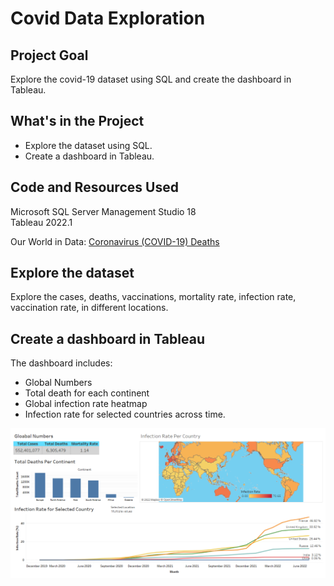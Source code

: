# Covid Data Exploration

## Project Goal
Explore the covid-19 dataset using SQL and create the dashboard in Tableau.


## What's in the Project
- Explore the dataset using SQL.
- Create a dashboard in Tableau.


## Code and Resources Used
Microsoft SQL Server Management Studio 18 <br>
Tableau 2022.1 <br>

Our World in Data: [Coronavirus (COVID-19) Deaths](https://ourworldindata.org/covid-deaths)


## Explore the dataset
Explore the cases, deaths, vaccinations, mortality rate, infection rate, vaccination rate, in different locations.


## Create a dashboard in Tableau
The dashboard includes:
- Global Numbers
- Total death for each continent
- Global infection rate heatmap
- Infection rate for selected countries across time.

<p align="left" width="100%">    
    <img src="Tableau Dashboard.png">
</p>
